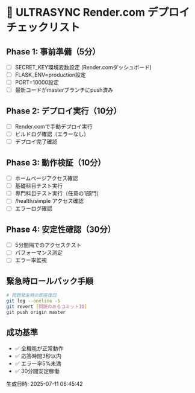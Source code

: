 
# 🚀 ULTRASYNC Render.com デプロイチェックリスト

## Phase 1: 事前準備（5分）
- [ ] SECRET_KEY環境変数設定 (Render.comダッシュボード)
- [ ] FLASK_ENV=production設定
- [ ] PORT=10000設定  
- [ ] 最新コードがmasterブランチにpush済み

## Phase 2: デプロイ実行（10分）
- [ ] Render.comで手動デプロイ実行
- [ ] ビルドログ確認（エラーなし）
- [ ] デプロイ完了確認

## Phase 3: 動作検証（10分）
- [ ] ホームページアクセス確認
- [ ] 基礎科目テスト実行
- [ ] 専門科目テスト実行（任意の1部門）
- [ ] /health/simple アクセス確認
- [ ] エラーログ確認

## Phase 4: 安定性確認（30分）
- [ ] 5分間隔でのアクセステスト
- [ ] パフォーマンス測定
- [ ] エラー率監視

## 緊急時ロールバック手順
```bash
# 問題発生時の即座復旧
git log --oneline -5
git revert [問題のあるコミットID]
git push origin master
```

## 成功基準
- ✅ 全機能が正常動作
- ✅ 応答時間3秒以内
- ✅ エラー率5%未満
- ✅ 30分間安定稼働

生成日時: 2025-07-11 06:45:42
